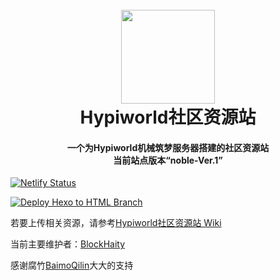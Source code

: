 <h1 align="center">
  <br>
  <a href="https://hypiworldcrs-blockhaity.netlify.app" alt="logo" ><img src="https://hypiworldcrs-blockhaity.netlify.app/image/logo.png" width="150"/></a>
  <br>
  Hypiworld社区资源站
  <br>
</h1>

<h4 align="center">一个为Hypiworld机械筑梦服务器搭建的社区资源站<br>当前站点版本“noble-Ver.1”</h4>

[![Netlify Status](https://api.netlify.com/api/v1/badges/d7c1b2b3-ea75-4b30-a8cb-ca5f0125df05/deploy-status)](https://app.netlify.com/sites/hypiworldcrs-blockhaity/deploys)

[![Deploy Hexo to HTML Branch](https://github.com/BlockHaity/Hypiworld-Community-Resource-Library/actions/workflows/Build-and-Deploy.yml/badge.svg)](https://github.com/BlockHaity/Hypiworld-Community-Resource-Library/actions/workflows/Build-and-Deploy.yml)

若要上传相关资源，请参考[Hypiworld社区资源站 Wiki](https://hypiworldcrs-blockhaity.netlify.app/wiki)

当前主要维护者：[BlockHaity](https://github/blockhaity/)

感谢腐竹[BaimoQilin](https://github.com/Zhou-Shilin)大大的支持

